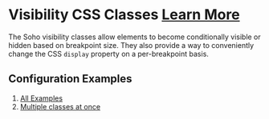 # Visibility CSS Classes [Learn More](#)

The Soho visibility classes allow elements to become conditionally visible or hidden based on breakpoint size.  They also provide a way to conveniently change the CSS `display` property on a per-breakpoint basis.

## Configuration Examples

1. [All Examples]( ../components/visibility/example-index)
2. [Multiple classes at once]( ../components/visibility/example-multiple-visibility-classes)
